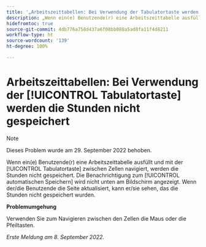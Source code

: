 ```yaml
---
title: '„Arbeitszeittabellen: Bei Verwendung der Tabulatortaste werden die Stunden nicht gespeichert“'
description: „Wenn ein(e) Benutzende(r) eine Arbeitszeittabelle ausfüllt und mit der Tabulatortaste zwischen Zellen navigiert, werden die Stunden nicht gespeichert. Die Benachrichtigung zum automatischen Speichern wird nicht unten am Bildschirm angezeigt. Wenn der/die Benutzende die Seite aktualisiert, kann er/sie sehen, das die Stunden nicht gespeichert wurden.“
hidefromtoc: true
source-git-commit: 4db776a758d437a6f08bb088a5ad8fa11f4d8211
workflow-type: ht
source-wordcount: '139'
ht-degree: 100%

---
```



# Arbeitszeittabellen: Bei Verwendung der [!UICONTROL Tabulatortaste] werden die Stunden nicht gespeichert

>[!NOTE]
>
>Dieses Problem wurde am 29. September 2022 behoben.

Wenn ein(e) Benutzende(r) eine Arbeitszeittabelle ausfüllt und mit der [!UICONTROL Tabulatortaste] zwischen Zellen navigiert, werden die Stunden nicht gespeichert. Die Benachrichtigung zum [!UICONTROL automatischen Speichern] wird nicht unten am Bildschirm angezeigt. Wenn der/die Benutzende die Seite aktualisiert, kann er/sie sehen, das die Stunden nicht gespeichert wurden.

**Problemumgehung**

Verwenden Sie zum Navigieren zwischen den Zellen die Maus oder die Pfeiltasten.

_Erste Meldung am 8. September 2022._

